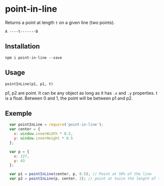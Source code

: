 point-in-line
===

Returns a point at length `t` on a given line (two points).

`A ----t-------B`

## Installation

`npm i point-in-line --save`

## Usage

`pointInLine(p1, p1, t)`

p1, p2 are point. It can be any object as long as it has `.x` and `.y` properties.
t is a float. Between 0 and 1, the point will be between p1 and p2.

## Exemple

```js
  var pointInLine = require('point-in-line');
  var center = {
    x: window.innerWidth * 0.5,
    y: window.innerHeight * 0.5
  };

  var p = {
    x: 127,
    y: 43
  };

  var p1 = pointInLine(center, p, 0.5); // Point at 50% of the line
  var p2 = pointInLine(p, center, 2); // point at twice the length of the line
  ```